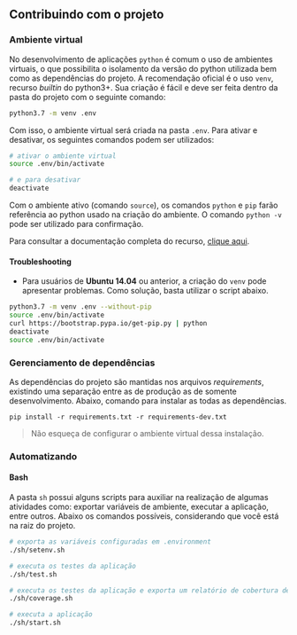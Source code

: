 ## Contribuindo com o projeto

### Ambiente virtual

No desenvolvimento de aplicações `python` é comum o uso de ambientes virtuais, o que possibilita o isolamento da versão do python utilizada bem como as dependências do projeto. A recomendação oficial é o uso `venv`, recurso _builtin_ do python3+. Sua criação é fácil e deve ser feita dentro da pasta do projeto com o seguinte comando:

```sh
python3.7 -m venv .env
```

Com isso, o ambiente virtual será criada na pasta `.env`. Para ativar e desativar, os seguintes comandos podem ser utilizados:

```sh
# ativar o ambiente virtual
source .env/bin/activate

# e para desativar
deactivate
```

Com o ambiente ativo (comando `source`), os comandos `python` e `pip` farão referência ao python usado na criação do ambiente. O comando `python -v` pode ser utilizado para confirmação.

Para consultar a documentação completa do recurso, [clique aqui](https://docs.python.org/3/tutorial/venv.html).

#### Troubleshooting

- Para usuários de **Ubuntu 14.04** ou anterior, a criação do `venv` pode apresentar problemas. Como solução, basta utilizar o script abaixo.

```sh
python3.7 -m venv .env --without-pip
source .env/bin/activate
curl https://bootstrap.pypa.io/get-pip.py | python
deactivate
source .env/bin/activate
```


### Gerenciamento de dependências

As dependências do projeto são mantidas nos arquivos _requirements_, existindo uma separação entre as de produção as de somente desenvolvimento. Abaixo, comando para instalar as todas as dependências.

```
pip install -r requirements.txt -r requirements-dev.txt
```

>Não esqueça de configurar o ambiente virtual dessa instalação.

### Automatizando

#### Bash

A pasta `sh` possui alguns scripts para auxiliar na realização de algumas atividades como: exportar variáveis de ambiente, executar a aplicação, entre outros. Abaixo os comandos possíveis, considerando que você está na raiz do projeto.

```sh
# exporta as variáveis configuradas em .environment
./sh/setenv.sh

# executa os testes da aplicação
./sh/test.sh

# executa os testes da aplicação e exporta um relatório de cobertura de teste
./sh/coverage.sh

# executa a aplicação
./sh/start.sh
```
